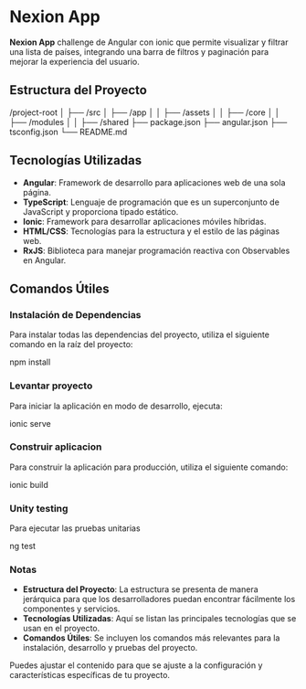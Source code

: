 # Nexion App

**Nexion App** 
challenge de Angular con ionic que permite visualizar y filtrar una lista de países, integrando una barra de filtros y paginación para mejorar la experiencia del usuario.

## Estructura del Proyecto

/project-root 
│ ├── /src 
│ ├── /app 
│ │ ├── /assets 
│ │ ├── /core 
│ │ ├── /modules 
│ │ ├── /shared 
├── package.json 
├── angular.json 
├── tsconfig.json 
└── README.md


## Tecnologías Utilizadas

- **Angular**: Framework de desarrollo para aplicaciones web de una sola página.
- **TypeScript**: Lenguaje de programación que es un superconjunto de JavaScript y proporciona tipado estático.
- **Ionic**: Framework para desarrollar aplicaciones móviles híbridas.
- **HTML/CSS**: Tecnologías para la estructura y el estilo de las páginas web.
- **RxJS**: Biblioteca para manejar programación reactiva con Observables en Angular.

## Comandos Útiles

### Instalación de Dependencias

Para instalar todas las dependencias del proyecto, utiliza el siguiente comando en la raíz del proyecto:

npm install

### Levantar proyecto

Para iniciar la aplicación en modo de desarrollo, ejecuta:

ionic serve

### Construir  aplicacion

Para construir la aplicación para producción, utiliza el siguiente comando:

ionic build 

### Unity testing      
Para ejecutar las pruebas unitarias

ng test

### Notas

- **Estructura del Proyecto**: La estructura se presenta de manera jerárquica para que los desarrolladores puedan encontrar fácilmente los componentes y servicios.
- **Tecnologías Utilizadas**: Aquí se listan las principales tecnologías que se usan en el proyecto.
- **Comandos Útiles**: Se incluyen los comandos más relevantes para la instalación, desarrollo y pruebas del proyecto.

Puedes ajustar el contenido para que se ajuste a la configuración y características específicas de tu proyecto.



